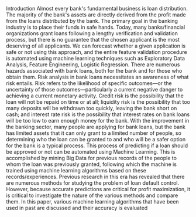 Introduction
    Almost every bank's fundamental business is loan distribution. The majority of the bank's assets 
are directly derived from the profit made from the loans distributed by the bank. The primary goal in the 
banking industry is to place their funds in safe hands. Today, many banks/financial organizations grant 
loans following a lengthy verification and validation process, but there is no guarantee that the chosen 
applicant is the most deserving of all applicants. We can forecast whether a given application is safe or not 
using this approach, and the entire feature validation procedure is automated using machine learning 
techniques such as Exploratory Data Analysis, Feature Engineering, Logistic Regression.
  There are numerous hazards associated with bank loans, both for the bank and for those who obtain 
them. Risk analysis in bank loans necessitates an awareness of what risk entails. Risk refers to the likelihood 
of specific outcomes—or the uncertainty of those outcomes—particularly a current negative danger to 
achieving a current monetary activity. Credit risk is the possibility that the loan will not be repaid on time 
or at all; liquidity risk is the possibility that too many deposits will be withdrawn too quickly, leaving the 
bank short on cash; and interest rate risk is the possibility that interest rates on bank loans will be too low 
to earn enough money for the bank.
  With the improvement in the banking sector, many people are applying for bank loans, but the bank 
has limited assets that it can only grant to a limited number of people, so determining who the loan can be 
granted to and who will be a safer option for the bank is a typical process. This process of predicting if a 
loan should be approved or not can be automated using Machine Learning. This is accomplished by mining 
Big Data for previous records of the people to whom the loan was previously granted, following which the 
machine is trained using machine learning algorithms based on these records/experiences. Previous research 
in this era has revealed that there are numerous methods for studying the problem of loan default control. 
However, because accurate predictions are critical for profit maximization, it is critical to investigate the 
nature of the various methods and compare them. In this paper, various machine learning algorithms that 
have been used in past are discussed and their accuracy is evaluated

